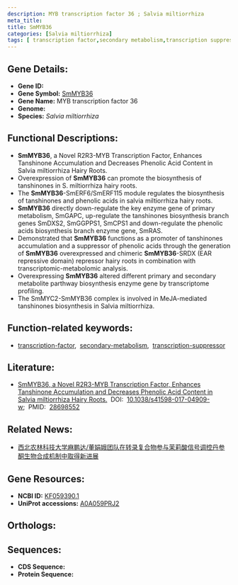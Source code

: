 ```yaml
---
description: MYB transcription factor 36 ; Salvia miltiorrhiza
meta_title:
title: SmMYB36
categories: [Salvia miltiorrhiza]
tags: [ transcription factor,secondary metabolism,transcription suppressor ]
---
```


## Gene Details:
- **Gene ID:** []()
- **Gene Symbol:** <u>SmMYB36</u>
- **Gene Name:** MYB transcription factor 36
- **Genome:** []()
- **Species:** *Salvia miltiorrhiza*

## Functional Descriptions:
   - **SmMYB36**, a Novel R2R3-MYB Transcription Factor, Enhances Tanshinone Accumulation and Decreases Phenolic Acid Content in Salvia miltiorrhiza Hairy Roots.
   - Overexpression of **SmMYB36** can promote the biosynthesis of tanshinones in S. miltiorrhiza hairy roots.
   - The **SmMYB36**-SmERF6/SmERF115 module regulates the biosynthesis of tanshinones and phenolic acids in salvia miltiorrhiza hairy roots.
   - **SmMYB36** directly down-regulate the key enzyme gene of primary metabolism, SmGAPC, up-regulate the tanshinones biosynthesis branch genes SmDXS2, SmGGPPS1, SmCPS1 and down-regulate the phenolic acids biosynthesis branch enzyme gene, SmRAS.
   - Demonstrated that **SmMYB36** functions as a promoter of tanshinones accumulation and a suppressor of phenolic acids through the generation of **SmMYB36** overexpressed and chimeric **SmMYB36**-SRDX (EAR repressive domain) repressor hairy roots in combination with transcriptomic-metabolomic analysis.
   - Overexpressing **SmMYB36** altered different primary and secondary metabolite parthway biosynthesis enzyme gene by transcriptome profiling.
   - The SmMYC2-SmMYB36 complex is involved in MeJA-mediated tanshinones biosynthesis in Salvia miltiorrhiza.

## Function-related keywords:
   - [transcription-factor](/tags/transcription-factor/),&nbsp;&nbsp;[secondary-metabolism](/tags/secondary-metabolism/),&nbsp;&nbsp;[transcription-suppressor](/tags/transcription-suppressor/)

## Literature:
   - [SmMYB36, a Novel R2R3-MYB Transcription Factor, Enhances Tanshinone Accumulation and Decreases Phenolic Acid Content in Salvia miltiorrhiza Hairy Roots.](https://doi.org/10.1038/s41598-017-04909-w)&nbsp;&nbsp;DOI:&nbsp;&nbsp;[10.1038/s41598-017-04909-w](https://doi.org/10.1038/s41598-017-04909-w);&nbsp;&nbsp;PMID:&nbsp;&nbsp;[28698552](https://pubmed.ncbi.nlm.nih.gov/28698552/)

## Related News:
   - [西北农林科技大学麻鹏达/董娟娥团队在转录复合物参与茉莉酸信号调控丹参酮生物合成机制中取得新进展](https://mp.weixin.qq.com/s?__biz=MzIyOTY2NDYyNQ==&mid=2247599654&idx=2&sn=2d8a10ed9a1d1d82960b5e73349374e0&chksm=e965a4ac690a5c4f625cbce0aab29e6a9274bd7234f2903a8d0535dba80043d2b7ed184d2b83&scene=27#wechat_redirect)

## Gene Resources:
- **NCBI ID:**  [KF059390.1](https://www.ncbi.nlm.nih.gov/gene/?term=KF059390.1)
- **UniProt accessions:**  [A0A059PRJ2](https://www.uniprot.org/uniprotkb/A0A059PRJ2/entry)

## Orthologs:

## Sequences:
- **CDS Sequence:**
- **Protein Sequence:**
